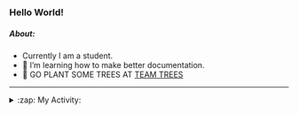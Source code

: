 ### Hello World!

##### About:
- Currently I am a student.
- 🌱 I’m learning how to make better documentation.
- 🌱 GO PLANT SOME TREES AT [TEAM TREES](https://teamtrees.org/)

---
<details>
  <summary>:zap: My Activity:</summary>
  
<!--START_SECTION:waka-->
![Code Time](http://img.shields.io/badge/Code%20Time-1%2C153%20hrs%2033%20mins-blue)

**I'm a Night 🦉** 

```text
🌞 Morning                1639 commits        ██░░░░░░░░░░░░░░░░░░░░░░░   09.64 % 
🌆 Daytime                5920 commits        █████████░░░░░░░░░░░░░░░░   34.83 % 
🌃 Evening                4838 commits        ███████░░░░░░░░░░░░░░░░░░   28.46 % 
🌙 Night                  4601 commits        ███████░░░░░░░░░░░░░░░░░░   27.07 % 
```
📅 **I'm Most Productive on Wednesday** 

```text
Monday                   2484 commits        ████░░░░░░░░░░░░░░░░░░░░░   14.61 % 
Tuesday                  2272 commits        ███░░░░░░░░░░░░░░░░░░░░░░   13.37 % 
Wednesday                3958 commits        ██████░░░░░░░░░░░░░░░░░░░   23.29 % 
Thursday                 2117 commits        ███░░░░░░░░░░░░░░░░░░░░░░   12.45 % 
Friday                   1713 commits        ███░░░░░░░░░░░░░░░░░░░░░░   10.08 % 
Saturday                 1509 commits        ██░░░░░░░░░░░░░░░░░░░░░░░   08.88 % 
Sunday                   2945 commits        ████░░░░░░░░░░░░░░░░░░░░░   17.33 % 
```


📊 **This Week I Spent My Time On** 

```text
🔥 Editors: 
VS Code                  48 mins             █████████████████████████   100.00 % 

🐱‍💻 Projects: 
CSF31                    47 mins             █████████████████████████   98.12 % 
praise                   0 secs              ░░░░░░░░░░░░░░░░░░░░░░░░░   01.88 % 
```


 Last Updated on 01/08/2023 11:10:14 UTC
<!--END_SECTION:waka-->
</details>
